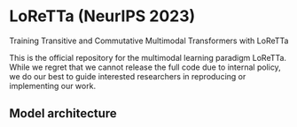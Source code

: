 # LoReTTa (NeurIPS 2023)
Training Transitive and Commutative Multimodal Transformers with LoReTTa

This is the official repository for the multimodal learning paradigm LoReTTa. While we regret that we cannot release the full code due to internal policy, we do our best to guide interested researchers in reproducing or implementing our work.

## Model architecture

